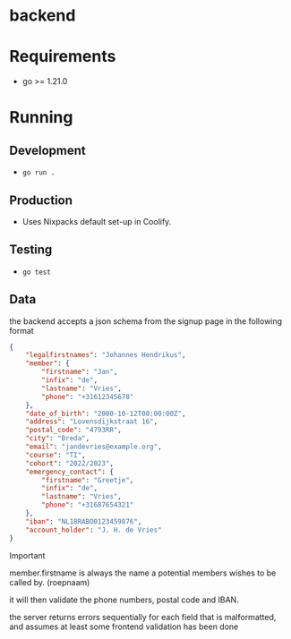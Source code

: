 # backend

# Requirements
- go >= 1.21.0

# Running

## Development
- `go run .`

## Production
- Uses Nixpacks default set-up in Coolify.

## Testing
- `go test`


## Data
the backend accepts a json schema from the signup page in the following format

```json
{
    "legalfirstnames": "Johannes Hendrikus",
    "member": {
        "firstname": "Jan",
        "infix": "de",
        "lastname": "Vries",
        "phone": "+31612345678"
    },
    "date_of_birth": "2000-10-12T00:00:00Z",
    "address": "Lovensdijkstraat 16",
    "postal_code": "4793RR",
    "city": "Breda",
    "email": "jandevries@example.org",
    "course": "TI",
    "cohort": "2022/2023",
    "emergency_contact": {
        "firstname": "Greetje",
        "infix": "de",
        "lastname": "Vries",
        "phone": "+31687654321"
    },
    "iban": "NL18RABO0123459876",
    "account_holder": "J. H. de Vries"
}
```
> [!IMPORTANT]
> member.firstname is always the name a potential members wishes to be called by. (roepnaam)

it will then validate the phone numbers, postal code and IBAN.

the server returns errors sequentially for each field that is malformatted, and assumes at least some frontend validation has been done